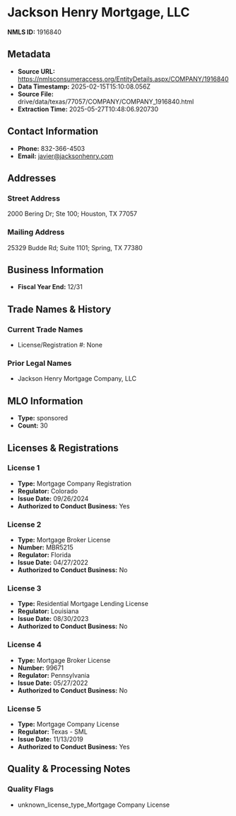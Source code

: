 # Jackson Henry Mortgage, LLC

**NMLS ID:** 1916840

## Metadata
- **Source URL:** https://nmlsconsumeraccess.org/EntityDetails.aspx/COMPANY/1916840
- **Data Timestamp:** 2025-02-15T15:10:08.056Z
- **Source File:** drive/data/texas/77057/COMPANY/COMPANY_1916840.html
- **Extraction Time:** 2025-05-27T10:48:06.920730

## Contact Information
- **Phone:** 832-366-4503
- **Email:** javier@jacksonhenry.com

## Addresses
### Street Address
2000 Bering Dr; Ste 100; Houston, TX 77057

### Mailing Address
25329 Budde Rd; Suite 1101; Spring, TX 77380

## Business Information
- **Fiscal Year End:** 12/31

## Trade Names & History
### Current Trade Names
- License/Registration #: None

### Prior Legal Names
- Jackson Henry Mortgage Company, LLC

## MLO Information
- **Type:** sponsored
- **Count:** 30

## Licenses & Registrations

### License 1
- **Type:** Mortgage Company Registration
- **Regulator:** Colorado
- **Issue Date:** 09/26/2024
- **Authorized to Conduct Business:** Yes

### License 2
- **Type:** Mortgage Broker License
- **Number:** MBR5215
- **Regulator:** Florida
- **Issue Date:** 04/27/2022
- **Authorized to Conduct Business:** No

### License 3
- **Type:** Residential Mortgage Lending License
- **Regulator:** Louisiana
- **Issue Date:** 08/30/2023
- **Authorized to Conduct Business:** No

### License 4
- **Type:** Mortgage Broker License
- **Number:** 99671
- **Regulator:** Pennsylvania
- **Issue Date:** 05/27/2022
- **Authorized to Conduct Business:** No

### License 5
- **Type:** Mortgage Company License
- **Regulator:** Texas - SML
- **Issue Date:** 11/13/2019
- **Authorized to Conduct Business:** Yes

## Quality & Processing Notes
### Quality Flags
- unknown_license_type_Mortgage Company License
